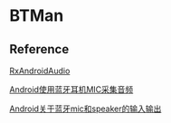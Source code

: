 # BTMan

## Reference

[RxAndroidAudio](https://github.com/Piasy/RxAndroidAudio)

[Android使用蓝牙耳机MIC采集音频](https://blog.csdn.net/sg_jc/article/details/83416879)

[Android关于蓝牙mic和speaker的输入输出](https://blog.csdn.net/lihongyu65085/article/details/38642119)